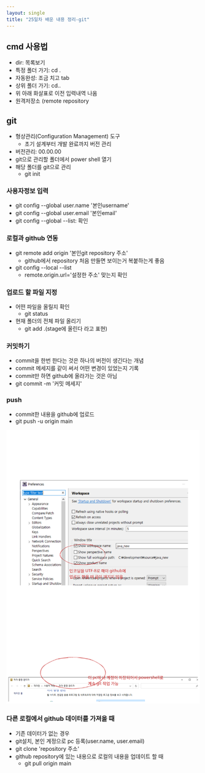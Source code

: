 ```yaml
---
layout: single
title: "25일차 배운 내용 정리-git"
---
```


## cmd 사용법

- dir: 목록보기
- 특정 폴더 가기: cd .
- 자동완성: 조금 치고 tab
- 상위 폴더 가기: cd..
- 위 아래 화살표로 이전 입력내역 나옴
- 원격저장소 (remote repository

## git

- 형상관리(Configuration Management) 도구
    - 초기 설계부터 개발 완료까지 버전 관리
- 버전관리: 00.00.00
- git으로 관리할 폴더에서 power shell 열기
- 해당 폴더를 git으로 관리
    - git init

### 사용자정보 입력

- git config --global user.name '본인username'
- git config --global user.email '본인email'
- git config --global --list: 확인

### 로컬과 github 연동

- git remote add origin '본인git repository 주소'
    - github에서 repository 처음 만들면 보이는거 복붙하는게 좋음
- git config --local --list
    - remote.origin.url='설정한 주소' 맞는지 확인

### 업로드 할 파일 지정

- 어떤 파일을 올릴지 확인
    - git status
- 현재 폴더의 전체 파일 올리기
    - git add .(stage에 올린다 라고 표현)

### 커밋하기

- commit을 한번 한다는 것은 하나의 버전이 생긴다는 개념
- commit 메세지를 같이 써서 어떤 변경이 있었는지 기록
- commit만 하면 github에 올라가는 것은 아님
- git commit -m '커밋 메세지'

### push

- commit한 내용을 github에 업로드
- git push -u origin main

<img src="../assets/images/Untitled-2022-04-21-1100.svg">

### 다른 로컬에서 github 데이터를 가져올 때

- 기존 데이터가 없는 경우
- git설치, 본인 계정으로 pc 등록(user.name, user.email)
- git clone 'repository 주소'
- github repository에 있는 내용으로 로컬의 내용을 업데이트 할 때
    - git pull origin main
